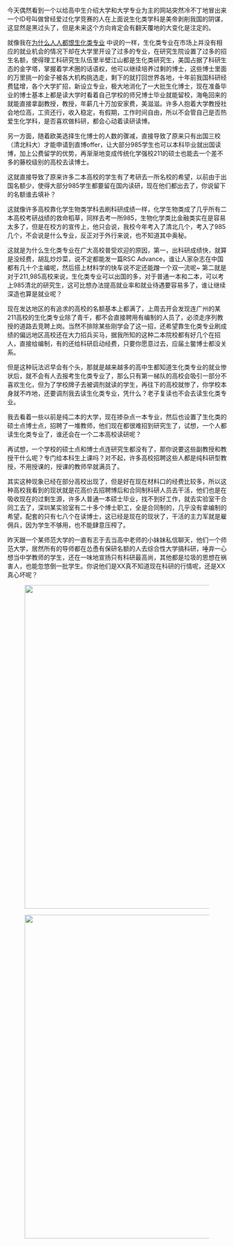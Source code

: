 <p>今天偶然看到一个以给高中生介绍大学和大学专业为主的网站突然冷不丁地冒出来一个ID号叫做曾经爱过化学竞赛的人在上面说生化类学科是美帝剥削我国的阴谋，这显然是黑过头了，但是未来这个方向肯定会有翻天覆地的大变化是注定的。</p><p>就像我在<a href="https://zhuanlan.zhihu.com/p/30352596" class="internal">为什么人人都恨生化类专业</a> 中说的一样，生化类专业在市场上并没有相应的就业机会的情况下却在大学里开设了过多的专业，在研究生院设置了过多的招生名额，使得理工科研究生队伍里半壁江山都是生化类研究生，美国占据了科研生态的金字塔，掌握着学术圈的话语权，他可以继续培养过剩的博士，这些博士里面的万里挑一的金子被各大机构挑选走，剩下的就打回世界各地，十年前我国科研经费猛增，各个大学扩招，新设立专业，极大地消化了一大批生化博士，现在准备毕业的博士基本上都是读大学时看着自己学校的师兄博士毕业就能留校，海龟回来的就能直接拿副教授，教授，年薪几十万加安家费，美滋滋。许多人抱着大学教授社会地位高，工资还行，收入稳定，有假期，工作时间自由，所以不会管自己是否热爱生化学科，是否喜欢做科研，都会心动着读研读博。</p><p>另一方面，随着欧美选择生化博士的人数的骤减，直接导致了原来只有出国三校（清北科大）才能申请到直博offer，让大部分985学生也可以本科毕业就出国读博，加上公费留学的优势，再渐渐地变成传统化学强校211的硕士也能去一个差不多的藤校级别的高校去读博士。</p><p>这就直接导致了原来许多二本高校的学生有了考研去一所名校的希望，以前由于出国名额少，使得大部分985学生都要留在国内读研，现在他们都出去了，你说留下的名额谁去填补？</p><p>这就像许多高校靠化学生物类学科去刷科研成绩一样，化学生物类成了几乎所有二本高校考研战绩的救命稻草，同样去考一所985，生物化学类比金融类实在是容易太多了，但是在校方的宣传上，他只会说，我校今年考入了清北几个，考入了985几个，不会说是什么专业，反正对于外行来说，也不知道其中奥秘。</p><p>这就是为什么生化类专业在广大高校普受欢迎的原因，第一，出科研成绩快，就算是没经费，胡乱炒炒菜，说不定都能发一篇RSC Advance，谁让人家杂志在中国都有几十个主编呢，然后搭上材料学的快车说不定还能蹭一个双一流呢~ 第二就是对于211,985高校来说，生化类专业可以出国的多，对于普通一本和二本，可以考上985清北的研究生，这可比想办法提高就业率和就业待遇要容易多了，谁让继续深造也算是就业呢？</p><p>现在发达地区的有追求的高校的名额基本上都满了，上周去开会发现连广州的某211高校的生化类专业除了青千，都不会直接聘用有编制的人员了，必须走序列教授的道路去竞聘上岗。当然不排除某些刚学会了这一招，还希望靠生化类专业刷成绩的偏远地区高校还在大力招兵买马，据我所知的这种二本院校都有好几个在招人，直接给编制，有的还给科研启动经费，只要你愿意过去，应届土鳖博士都没关系。</p><p>但是这种玩法迟早会有个头，那就是越来越多的高中生都知道生化类专业的就业惨状后，就不会有人去报考生化类专业了，那么只有第一梯队的高校会吸引一部分不喜欢生化，但为了学校牌子去被调剂就读的学生，再往下的高校就惨了，你学校本身就不咋地，还要调剂我去读生化类专业，凭什么？老子复读也不会去读生化类专业。</p><p>我去看着一些以前是纯二本的大学，现在掺杂点一本专业，然后也设置了生化类的硕士点博士点，招聘了一堆教师，他们现在都很难招到研究生了，试想，一个人都读生化类专业了，谁还会在一个二本高校读研呢？</p><p>再试想，一个学校的硕士点和博士点连研究生都没有了，那你说要这些副教授和教授干什么呢？专门给本科生上课吗？对不起，许多高校招聘这些人都是纯科研型教授，不用授课的，授课的教师早就满员了。</p><p>其实这种现象已经在部分高校出现了，但是好在现在材料口的经费比较多，所以这种高校我看到的现状就是花高价去招聘博后和合同制科研人员去干活，他们也是在吸收现在的过剩生源，许多人普通一本硕士毕业，找不到好工作，就去实验室干合同工去了，深圳某实验室有二十多个博士职工，全是合同制的，几乎没有拿编制的希望，配套的只有七八个在读博士，这已经是现在的现状了，干活的主力军就是雇佣兵，因为学生不够用，也不能肆意压榨了。</p><p>昨天跟一个某师范大学的一直有志于去当高中老师的小妹妹私信聊天，他们一个师范大学，居然所有的导师都在怂恿有保研名额的人去综合性大学搞科研，唾弃一心想当中学教师的学生，还在一味地宣扬只有科研最高尚，其他都是垃圾的思想在祸害人，也能忽悠倒一批学生。你说他们是XX真不知道现在科研的行情呢，还是XX真心坏呢？</p><figure data-size="normal"><img src="https://pic1.zhimg.com/v2-a2cdbc89c4afc7537d35c8b49b7dad60_b.jpg" data-rawwidth="742" data-rawheight="219" data-size="normal" data-caption="" class="origin_image zh-lightbox-thumb" width="742" data-original="https://pic1.zhimg.com/v2-a2cdbc89c4afc7537d35c8b49b7dad60_r.jpg"/></figure><figure data-size="normal"><img src="https://pic1.zhimg.com/v2-88ebf5408f05178fea9a23171fef301c_b.jpg" data-rawwidth="742" data-rawheight="130" data-size="normal" data-caption="" class="origin_image zh-lightbox-thumb" width="742" data-original="https://pic1.zhimg.com/v2-88ebf5408f05178fea9a23171fef301c_r.jpg"/></figure><p></p>